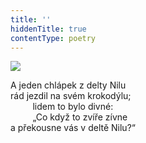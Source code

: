 ```yaml
---
title: ''
hiddenTitle: true
contentType: poetry
---
```


<section>

![](../Images/114.jpg)

A jeden chlápek z delty Nilu  
rád jezdil na svém krokodýlu;  
         lidem to bylo divné:  
         „Co když to zvíře zívne  
a překousne vás v deltě Nilu?“

</section>

